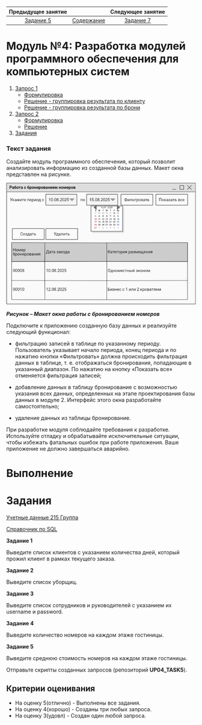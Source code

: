Предыдущее занятие |         &nbsp;          | Следующее занятие
:----------------:|:-----------------------:|:----------------:
[Задание 5](TASK4.MD) | [Содержание](README.MD) | [Задание 7](TASK7.MD)


# Модуль №4: Разработка модулей программного обеспечения для компьютерных систем

1. [Запрос 1](#запрос-1)
    * [Формулировка](#формулировка)
    * [Решение - группировка результата по клиенту](#решение---группировка-результата-по-клиенту)
    * [Решение - группировка результата по брони](#решение---группировка-результата-по-брони)
2. [Запрос 2](#запрос-2)
    * [Формулировка](#формулировка-1)
    * [Решение](#решение)
3. [Задания](#задания)


### Текст задания

Создайте модуль программного обеспечения, который
позволит анализировать информацию из созданной базы данных.
Макет окна представлен на рисунке.

![img.png](TASK4/img.png)

**_Рисунок – Макет окна работы с бронированием номеров_**

Подключите к приложению созданную базу данных и реализуйте следующий функционал:
- фильтрацию записей в таблице по указанному периоду. Пользователь указывает начало периода, конец периода
 и по нажатию кнопки «Фильтровать» должна происходить фильтрация данных в таблице, т. е.
отображаться бронирования, попадающие в указанный диапазон. По нажатию
на кнопку «Показать все» отменяется фильтрация записей;

- добавление данных в таблицу бронирование с возможностью указания
всех данных, определенных на этапе проектирования базы данных в модуле 2.
Интерфейс этого окна разработайте самостоятельно;
- удаление данных из таблицы бронирование.

При разработке модуля соблюдайте требования к разработке.
Используйте отладку и обрабатывайте исключительные ситуации,
чтобы избежать фатальных ошибок при работе приложения. Ваше приложение
не должно завершаться аварийно.

# Выполнение



# Задания

[Учетные данные 215 Группа](docs/215.md)

[Справочник по SQL](https://unetway.com/tutorials/sql)

**Задание 1**

Выведите список клиентов с указанием количества дней, который прожил клиент в рамках текущего заказа.   

**Задание 2**

Выведите список уборщиц.

**Задание 3**

Выведите список сотрудников и руководителей с указанием их username и password.

**Задание 4**

Выведите количество номеров на каждом этаже гостиницы.

**Задание 5**

Выведите среднюю стоимость номеров на каждом этаже гостиницы.

Отправьте скрипты созданных запросов (репозиторий **UP04_TASK5**).

## Критерии оценивания

* На оценку 5(отлично) - Выполнены все задания.
* На оценку 4(хорошо) - Созданы три любых запроса.
* На оценку 3(удовл) - Создан один любой запроса.



